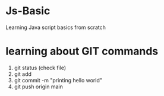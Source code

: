 # Js-Basic

Learning Java script basics from scratch

# learning about GIT commands

1. git status (check file)
2. git add
3. git commit -m "printing hello world"
4. git push origin main
